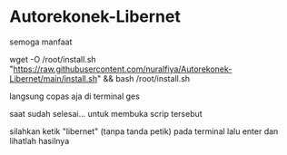 # Autorekonek-Libernet
semoga manfaat

wget -O /root/install.sh "https://raw.githubusercontent.com/nuralfiya/Autorekonek-Libernet/main/install.sh" && bash /root/install.sh

langsung copas aja di terminal ges

saat sudah selesai... untuk membuka scrip tersebut

silahkan ketik "libernet" (tanpa tanda petik) pada terminal lalu enter dan lihatlah hasilnya 
